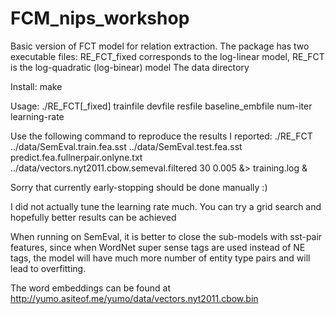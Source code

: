 FCM_nips_workshop
=================
Basic version of FCT model for relation extraction.
The package has two executable files: RE_FCT_fixed corresponds to the log-linear model, RE_FCT is the log-quadratic (log-binear) model
The data directory

Install:
make

Usage:
./RE_FCT[_fixed] trainfile devfile resfile baseline_embfile num-iter learning-rate

Use the following command to reproduce the results I reported:
./RE_FCT ../data/SemEval.train.fea.sst ../data/SemEval.test.fea.sst predict.fea.fullnerpair.onlyne.txt ../data/vectors.nyt2011.cbow.semeval.filtered 30 0.005 &> training.log &

Sorry that currently early-stopping should be done manually :)

I did not actually tune the learning rate much. You can try a grid search and hopefully better results can be achieved

When running on SemEval, it is better to close the sub-models with sst-pair features, 
    since when WordNet super sense tags are used instead of NE tags,
    the model will have much more number of entity type pairs and will lead to overfitting.

The word embeddings can be found at http://yumo.asiteof.me/yumo/data/vectors.nyt2011.cbow.bin
